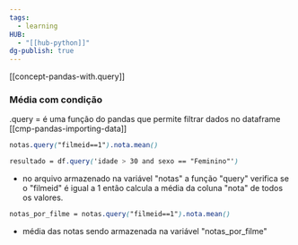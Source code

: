 ```yaml
---
tags:
  - learning
HUB:
  - "[[hub-python]]"
dg-publish: true
---
```



[[concept-pandas-with.query]]

### Média com condição

.query =  é uma função do pandas que permite filtrar dados no dataframe
[[cmp-pandas-importing-data]]
```css
notas.query("filmeid==1").nota.mean()

resultado = df.query('idade > 30 and sexo == "Feminino"')
```
- no arquivo armazenado na variável "notas" a função "query" verifica se o "filmeid" é igual a 1 então calcula a média da coluna "nota" de todos os valores.

``` css
notas_por_filme = notas.query("filmeid==1").nota.mean()
```
- média das notas sendo armazenada na variável "notas_por_filme"